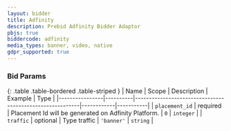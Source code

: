 ```yaml
---
layout: bidder
title: Adfinity
description: Prebid Adfinity Bidder Adaptor
pbjs: true
biddercode: adfinity
media_types: banner, video, native
gdpr_supported: true
---
```


### Bid Params

{: .table .table-bordered .table-striped }
| Name           | Scope    | Description                                              | Example    | Type      |
|----------------|----------|----------------------------------------------------------|------------|-----------|
| `placement_id` | required | Placement Id will be generated on Adfinity Platform.     | `0`        | `integer` |
| `traffic`      | optional | Type traffic                                             | `'banner'` | `string`  |
